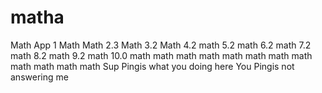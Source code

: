 # matha
Math App 1
Math
Math 2.3
Math 3.2
Math 4.2
math 5.2
math 6.2
math 7.2
math 8.2
math 9.2
math 10.0
math 
math
math
math
math
math
math
math
math
math
math
math
Sup Pingis what you doing here
You Pingis not answering me 
